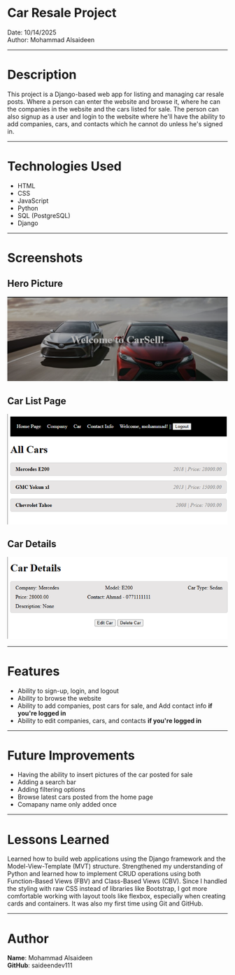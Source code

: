 # Car Resale Project
Date: 10/14/2025  
Author: Mohammad Alsaideen

---

# Description
This project is a Django-based web app for listing and managing car resale posts. Where a person can enter the website and browse it, where he can the companies in the website and the cars listed for sale. The person can also signup as a user and login to the website where he'll have the ability to add companies, cars, and contacts which he cannot do unless he's signed in.

---

# Technologies Used
- HTML
- CSS
- JavaScript
- Python
- SQL (PostgreSQL)
- Django

---

# Screenshots

## Hero Picture
![Hero](main_app/static/images/hero.png)

## Car List Page
![Car List Page](main_app/static/images/carlist.png)

## Car Details
![Car Details](main_app/static/images/cardetails.png)

---

# Features
- Ability to sign-up, login, and logout
- Ability to browse the website
- Ability to add companies, post cars for sale, and Add contact info **if you're logged in**
- Ability to edit companies, cars, and contacts **if you're logged in**

---

# Future Improvements
- Having the ability to insert pictures of the car posted for sale
- Adding a search bar
- Adding filtering options
- Browse latest cars posted from the home page
- Comapany name only added once

---

# Lessons Learned
Learned how to build web applications using the Django framework and the Model-View-Template (MVT) structure. Strengthened my understanding of Python and learned how to implement CRUD operations using both Function-Based Views (FBV) and Class-Based Views (CBV). Since I handled the styling with raw CSS instead of libraries like Bootstrap, I got more comfortable working with layout tools like flexbox, especially when creating cards and containers. It was also my first time using Git and GitHub.

---

# Author
**Name**: Mohammad Alsaideen  
**GitHub**: saideendev111